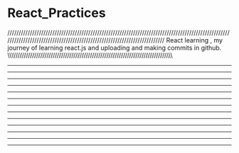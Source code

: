 # React_Practices

/////////////////////////////////////////////////////////////////////////////////////////////////////////////////////////////////////////////////////////////////////////
React learning , my journey of learning react.js and uploading and making commits in github.
\\\\\\\\\\\\\\\\\\\\\\\\\\\\\\\\\\\\\\\\\\\\\\\\\\\\\\\\\\\\\\\\\\\\\\\\\\\\\\\\\\\\\\\\\\\\\\\\\\\\\\\\\\\\\\\\\\\\\\\\\\\\\\\\\\\\\\\\\\\\\\\\\\\\\\\\\\\\\\\\\\\\\\\\\



********************        **********************               ************                 ************************   ******************************
************************    **********************              **************              **************************   ******************************
*****             *******   **********************             ****************            ***************************   ******************************
*****             ********  *******                           ******      ******          **********                                *******  
*****             *******   *******                          ******        ******         *********                                 *******
************************    **********************          ******          ******       *********                                  *******
***********************     **********************         ******            ******      *********                                  *******
******      ******          **********************        **************************      ********                                  *******
******       ******         *******                      ****************************      ********                                 *******
******        ******        *******                     ******************************      ********                                *******
******         ******       **********************     ******                    ******      **************************             *******    
******          ******      **********************    ******                      ******      *************************             *******
******           ******     **********************   ******                        ******       ***********************             *******
